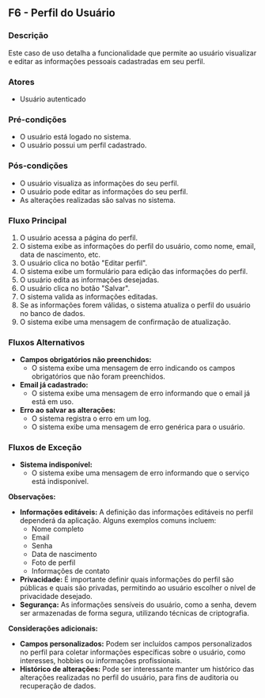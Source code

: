 ## F6 - Perfil do Usuário

### Descrição
Este caso de uso detalha a funcionalidade que permite ao usuário visualizar e editar as informações pessoais cadastradas em seu perfil.

### Atores
* Usuário autenticado

### Pré-condições
* O usuário está logado no sistema.
* O usuário possui um perfil cadastrado.

### Pós-condições
* O usuário visualiza as informações do seu perfil.
* O usuário pode editar as informações do seu perfil.
* As alterações realizadas são salvas no sistema.

### Fluxo Principal
1. O usuário acessa a página do perfil.
2. O sistema exibe as informações do perfil do usuário, como nome, email, data de nascimento, etc.
3. O usuário clica no botão "Editar perfil".
4. O sistema exibe um formulário para edição das informações do perfil.
5. O usuário edita as informações desejadas.
6. O usuário clica no botão "Salvar".
7. O sistema valida as informações editadas.
8. Se as informações forem válidas, o sistema atualiza o perfil do usuário no banco de dados.
9. O sistema exibe uma mensagem de confirmação de atualização.

### Fluxos Alternativos
* **Campos obrigatórios não preenchidos:**
    * O sistema exibe uma mensagem de erro indicando os campos obrigatórios que não foram preenchidos.
* **Email já cadastrado:**
    * O sistema exibe uma mensagem de erro informando que o email já está em uso.
* **Erro ao salvar as alterações:**
    * O sistema registra o erro em um log.
    * O sistema exibe uma mensagem de erro genérica para o usuário.

### Fluxos de Exceção
* **Sistema indisponível:**
    * O sistema exibe uma mensagem de erro informando que o serviço está indisponível.

**Observações:**
* **Informações editáveis:** A definição das informações editáveis no perfil dependerá da aplicação. Alguns exemplos comuns incluem:
    * Nome completo
    * Email
    * Senha
    * Data de nascimento
    * Foto de perfil
    * Informações de contato
* **Privacidade:** É importante definir quais informações do perfil são públicas e quais são privadas, permitindo ao usuário escolher o nível de privacidade desejado.
* **Segurança:** As informações sensíveis do usuário, como a senha, devem ser armazenadas de forma segura, utilizando técnicas de criptografia.

**Considerações adicionais:**
* **Campos personalizados:** Podem ser incluídos campos personalizados no perfil para coletar informações específicas sobre o usuário, como interesses, hobbies ou informações profissionais.
* **Histórico de alterações:** Pode ser interessante manter um histórico das alterações realizadas no perfil do usuário, para fins de auditoria ou recuperação de dados.